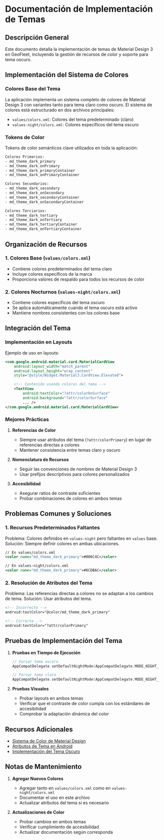 # Documentación de Implementación de Temas

## Descripción General

Este documento detalla la implementación de temas de Material Design 3 en GeoFleet, incluyendo la gestión de recursos de color y soporte para tema oscuro.

## Implementación del Sistema de Colores

### Colores Base del Tema

La aplicación implementa un sistema completo de colores de Material Design 3 con variantes tanto para tema claro como oscuro. El sistema de colores está estructurado en dos archivos principales:

- `values/colors.xml`: Colores del tema predeterminado (claro)
- `values-night/colors.xml`: Colores específicos del tema oscuro

### Tokens de Color

Tokens de color semánticos clave utilizados en toda la aplicación:

```xml
Colores Primarios:
- md_theme_dark_primary
- md_theme_dark_onPrimary
- md_theme_dark_primaryContainer
- md_theme_dark_onPrimaryContainer

Colores Secundarios:
- md_theme_dark_secondary
- md_theme_dark_onSecondary
- md_theme_dark_secondaryContainer
- md_theme_dark_onSecondaryContainer

Colores Terciarios:
- md_theme_dark_tertiary
- md_theme_dark_onTertiary
- md_theme_dark_tertiaryContainer
- md_theme_dark_onTertiaryContainer
```

## Organización de Recursos

### 1. Colores Base (`values/colors.xml`)
- Contiene colores predeterminados del tema claro
- Incluye colores específicos de la marca
- Proporciona valores de respaldo para todos los recursos de color

### 2. Colores Nocturnos (`values-night/colors.xml`)
- Contiene colores específicos del tema oscuro
- Se aplica automáticamente cuando el tema oscuro está activo
- Mantiene nombres consistentes con los colores base

## Integración del Tema

### Implementación en Layouts

Ejemplo de uso en layouts:

```xml
<com.google.android.material.card.MaterialCardView
    android:layout_width="match_parent"
    android:layout_height="wrap_content"
    style="@style/Widget.Material3.CardView.Elevated">

    <!-- Contenido usando colores del tema -->
    <TextView
        android:textColor="?attr/colorOnSurface"
        android:background="?attr/colorSurface"
        ... />
</com.google.android.material.card.MaterialCardView>
```

### Mejores Prácticas

1. **Referencias de Color**
   - Siempre usar atributos del tema (`?attr/colorPrimary`) en lugar de referencias directas a colores
   - Mantener consistencia entre temas claro y oscuro

2. **Nomenclatura de Recursos**
   - Seguir las convenciones de nombres de Material Design 3
   - Usar prefijos descriptivos para colores personalizados

3. **Accesibilidad**
   - Asegurar ratios de contraste suficientes
   - Probar combinaciones de colores en ambos temas

## Problemas Comunes y Soluciones

### 1. Recursos Predeterminados Faltantes
Problema: Colores definidos en `values-night` pero faltantes en `values` base.
Solución: Siempre definir colores en ambas ubicaciones.

```xml
// En values/colors.xml
<color name="md_theme_dark_primary">#006C4C</color>

// En values-night/colors.xml
<color name="md_theme_dark_primary">#6CDBAC</color>
```

### 2. Resolución de Atributos del Tema
Problema: Las referencias directas a colores no se adaptan a los cambios de tema.
Solución: Usar atributos del tema.

```xml
<!-- Incorrecto -->
android:textColor="@color/md_theme_dark_primary"

<!-- Correcto -->
android:textColor="?attr/colorPrimary"
```

## Pruebas de Implementación del Tema

1. **Pruebas en Tiempo de Ejecución**
   ```kotlin
   // Forzar tema oscuro
   AppCompatDelegate.setDefaultNightMode(AppCompatDelegate.MODE_NIGHT_YES)

   // Forzar tema claro
   AppCompatDelegate.setDefaultNightMode(AppCompatDelegate.MODE_NIGHT_NO)
   ```

2. **Pruebas Visuales**
   - Probar layouts en ambos temas
   - Verificar que el contraste de color cumpla con los estándares de accesibilidad
   - Comprobar la adaptación dinámica del color

## Recursos Adicionales

- [Sistema de Color de Material Design](https://m3.material.io/styles/color/overview)
- [Atributos de Tema en Android](https://developer.android.com/develop/ui/views/theming/themes)
- [Implementación del Tema Oscuro](https://developer.android.com/develop/ui/views/theming/darktheme)

## Notas de Mantenimiento

1. **Agregar Nuevos Colores**
   - Agregar tanto en `values/colors.xml` como en `values-night/colors.xml`
   - Documentar el uso en este archivo
   - Actualizar atributos del tema si es necesario

2. **Actualizaciones de Color**
   - Probar cambios en ambos temas
   - Verificar cumplimiento de accesibilidad
   - Actualizar documentación según corresponda
